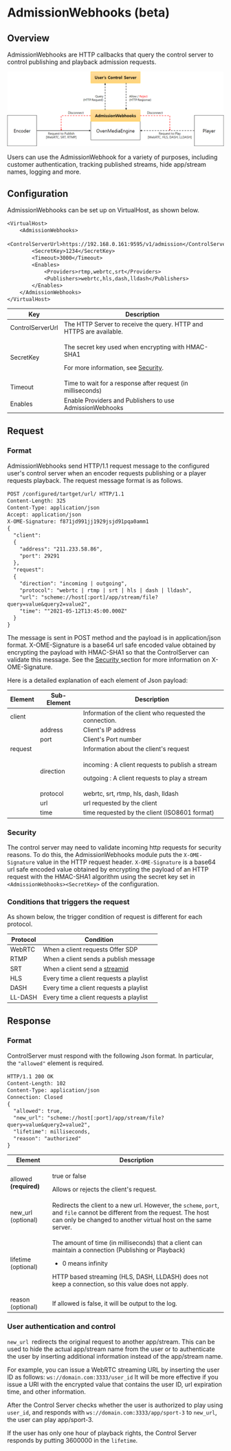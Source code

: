 # AdmissionWebhooks (beta)

## Overview

AdmissionWebhooks are HTTP callbacks that query the control server to control publishing and playback admission requests.

![](<../.gitbook/assets/image (33).png>)

Users can use the AdmissionWebhook for a variety of purposes, including customer authentication, tracking published streams, hide app/stream names, logging and more.

## Configuration

AdmissionWebhooks can be set up on VirtualHost, as shown below.

```markup
<VirtualHost>
	<AdmissionWebhooks>
		<ControlServerUrl>https://192.168.0.161:9595/v1/admission</ControlServerUrl>
		<SecretKey>1234</SecretKey>
		<Timeout>3000</Timeout>
		<Enables>
			<Providers>rtmp,webrtc,srt</Providers>
			<Publishers>webrtc,hls,dash,lldash</Publishers>
		</Enables>
	</AdmissionWebhooks>
</VirtualHost>
```

| Key              | Description                                                                                                                                      |
| ---------------- | ------------------------------------------------------------------------------------------------------------------------------------------------ |
| ControlServerUrl | The HTTP Server to receive the query. HTTP and HTTPS are available.                                                                              |
| SecretKey        | <p>The secret key used when encrypting with HMAC-SHA1</p><p>For more information, see <a href="admission-webhooks.md#security">Security</a>.</p> |
| Timeout          | Time to wait for a response after request (in milliseconds)                                                                                      |
| Enables          | Enable Providers and Publishers to use AdmissionWebhooks                                                                                         |

## Request

### Format

AdmissionWebhooks send HTTP/1.1 request message to the configured user's control server when an encoder requests publishing or a player requests playback. The request message format is as follows.

```http
POST /configured/tartget/url/ HTTP/1.1
Content-Length: 325
Content-Type: application/json
Accept: application/json
X-OME-Signature: f871jd991jj1929jsjd91pqa0amm1
{
  "client": 
  {
    "address": "211.233.58.86",
    "port": 29291
  },
  "request":
  {
    "direction": "incoming | outgoing",
    "protocol": "webrtc | rtmp | srt | hls | dash | lldash",
    "url": "scheme://host[:port]/app/stream/file?query=value&query2=value2",
    "time": ""2021-05-12T13:45:00.000Z"
  }
}
```

The message is sent in POST method and the payload is in application/json format. X-OME-Signature is a base64 url safe encoded value obtained by encrypting the payload with HMAC-SHA1 so that the ControlServer can validate this message. See the [Security ](admission-webhooks.md#security)section for more information on X-OME-Signature.

Here is a detailed explanation of each element of Json payload:

| Element | Sub-Element | Description                                                                                                 |
| ------- | ----------- | ----------------------------------------------------------------------------------------------------------- |
| client  |             | Information of the client who requested the connection.                                                     |
|         | address     | Client's IP address                                                                                         |
|         | port        | Client's Port number                                                                                        |
| request |             | Information about the client's request                                                                      |
|         | direction   | <p>incoming : A client requests to publish a stream</p><p>outgoing : A client requests to play a stream</p> |
|         | protocol    | webrtc, srt, rtmp, hls, dash, lldash                                                                        |
|         | url         | url requested by the client                                                                                 |
|         | time        | time requested by the client (ISO8601 format)                                                               |

### Security

The control server may need to validate incoming http requests for security reasons. To do this, the AdmissionWebhooks module puts the `X-OME-Signature` value in the HTTP request header. `X-OME-Signature` is a base64 url safe encoded value obtained by encrypting the payload of an HTTP request with the HMAC-SHA1 algorithm using the secret key set in `<AdmissionWebhooks><SecretKey>` of the configuration.

### Conditions that triggers the request

As shown below, the trigger condition of request is different for each protocol.

| Protocol  | Condition                                                                                                                |
| --------- | ------------------------------------------------------------------------------------------------------------------------ |
| WebRTC    | When a client requests Offer SDP                                                                                         |
| RTMP      | When a client sends a publish message                                                                                    |
| SRT       | When a client send a [streamid](https://airensoft.gitbook.io/ovenmediaengine/live-source/srt-beta#encoders-and-streamid) |
| HLS       | Every time a client requests a playlist                                                                                  |
| DASH      | Every time a client requests a playlist                                                                                  |
| LL-DASH   | Every time a client requests a playlist                                                                                  |

## Response&#x20;

### Format

ControlServer must respond with the following Json format. In particular, the `"allowed"` element is required.

```http
HTTP/1.1 200 OK
Content-Length: 102
Content-Type: application/json
Connection: Closed
{
  "allowed": true,
  "new_url": "scheme://host[:port]/app/stream/file?query=value&query2=value2",
  "lifetime": milliseconds,
  "reason": "authorized"
}
```

| Element                | Description                                                                                                                                                                                                                                             |
| ---------------------- | ------------------------------------------------------------------------------------------------------------------------------------------------------------------------------------------------------------------------------------------------------- |
| allowed **(required)** | <p>true or false</p><p>Allows or rejects the client's request.</p>                                                                                                                                                                                      |
| new\_url (optional)    | Redirects the client to a new url. However, the `scheme`, `port`, and `file` cannot be different from the request. The host can only be changed to another virtual host on the same server.                                                             |
| lifetime (optional)    | <p>The amount of time (in milliseconds) that a client can maintain a connection (Publishing or Playback)</p><ul><li>0 means infinity</li></ul><p>HTTP based streaming (HLS, DASH, LLDASH) does not keep a connection, so this value does not apply.</p> |
| reason (optional)      | If allowed is false, it will be output to the log.                                                                                                                                                                                                      |

### User authentication and control

`new_url `redirects the original request to another app/stream. This can be used to hide the actual app/stream name from the user or to authenticate the user by inserting additional information instead of the app/stream name.

For example, you can issue a WebRTC streaming URL by inserting the user ID as follows: `ws://domain.com:3333/user_id` It will be more effective if you issue a URl with the encrypted value that contains the user ID, url expiration time, and other information.&#x20;

After the Control Server checks whether the user is authorized to play using `user_id`, and responds with `ws://domain.com:3333/app/sport-3` to `new_url`, the user can play app/sport-3.

If the user has only one hour of playback rights, the Control Server responds by putting 3600000 in the `lifetime`.
